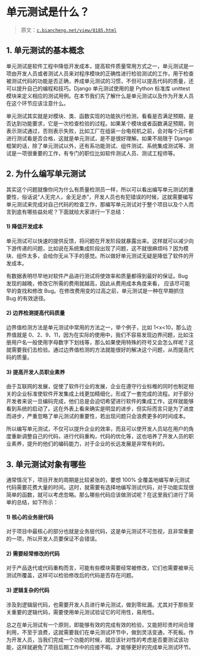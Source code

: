 # 单元测试是什么？

> 原文：[`c.biancheng.net/view/8185.html`](http://c.biancheng.net/view/8185.html)

## 1\. 单元测试的基本概念

单元测试是软件工程中降低开发成本，提高软件质量常用方式之一，单元测试是一项由开发人员或者测试人员来对程序模块的正确性进行检验测试的工作，用于检查被测试代码的功能是否正确，养成单元测试的习惯，不但可以提高代码的质量，还可以提升自己的编程和技巧。Django 单元测试使用的是 Python 标准库 unittest 模块来定义相应的测试用例。在本节我们先了解什么是单元测试以及作为开发人员在这个环节应该注意什么。

单元测试其实就是对模块、类、函数实现的功能执行检测，看看是否满足预期，是否达到功能要求，它是一次检查检验的过程。如果某个模块或者函数满足预期，则表示测试通过，否则表示失败，比如工厂在组装一台电视机之前，会对每个元件都进行测试看是否合格，这就是单元测试，是不是很好理解。如果不局限于 Django 框架的话，除了单元测试以外，还有系功能测试、组件测试、系统集成测试等、测试是一项很重要的工作，有专门的职位比如软件测试人员、测试工程师等。

## 2\. 为什么编写单元测试

其实这个问题就像你问为什么有质量检测员一样，所以可以看出编写单元测试的重要性，俗话说“人无完人，金无足赤”，开发人员也有犯错误的时候，这就需要编写单元测试来完成对自己代码的检查工作，那编写单元测试对于整个项目以及个人而言到底有哪些益处呢？下面就给大家进行一下总结：

#### 1) 降低开发成本

单元测试可以快速的提供反馈，将问题在开发阶段就暴露出来。这样就可以减少向下游传递的问题，比如说在系统集成阶段出现了问题，这不就很麻烦吗？因为模块、组件太多，会给你无从下手的感觉。所以做好单元测试无疑是降低了软件的开发成本。

有数据表明尽早地对软件产品进行测试将使效率和质量都得到最好的保证。Bug 发现的越晚，修改它所需的费用就越高，因此从费用成本角度来看， 应该尽可能早的查找和修改 Bug。在修改费用变的过高之前，单元测试是一种在早期抓住 Bug 的有效途径。

#### 2) 边界检测提高代码质量

边界值检测方法是单元测试中常用的方法之一，举个例子，比如 1<x<10，那么边界值就是 0、2、9、11，因为在实际的使用中，我们不容易发现边界问题，比如注册用户名一般使用字母数字下划线等，那么如果使用特殊的符号又会怎么样呢？这就需要我们去检验。通过边界值检测的方法就能很好的解决这个问题，从而提高代码的质量。

#### 3) 提高开发人员职业素养

由于互联网的发展，促使了软件行业的发展，企业在遵守行业标椎的同时也制定相关的企业标准使软件开发集成上线更加精细化，形成了一套完成的流程。对于部分开发者来说一旦编码完成，他们总是会迫切希望进行软件的集成工作，这样就能够看到系统的启动了。这在外表上看来确实是明显的进步，但实际而言只是为了进度而进步，严重忽略了单元测试的重要性，若出现问题只会浪费更多的时间成本。

所以编写单元测试，不仅可以提升企业的效率，而且可以使开发人员站在用户的角度重新调整自己的代码，进行代码重构，代码的优化等，这也培养了开发人员的职业素养，提升的他们的编码能力，对于企业的长远发展是非常有利的。

## 3\. 单元测试对象有哪些

通常情况下，项目开发的周期是比较紧张的，要想 100% 全覆盖地编写单元测试代码需要花费大量的时间。这时，就需要有选择地编写测试代码，对于功能实现很简单的函数，就可以考虑忽略。那么哪些代码应该做测试呢？在这里我们进行了简单的总结，如下所示：

#### 1) 核心的业务层代码

对于项目中最核心的部分也就是业务层代码，这是单元测试不可忽视，且非常重要的一项，所以开发人员要保证不会错误。

#### 2) 需要经常修改的代码

对于产品迭代或代码重构而言，可能有些模块需要经常被修改，它们也需要被单元测试所覆盖，这样可以检验修改后的代码是否存在问题。

#### 3) 逻辑复杂的代码

涉及到逻辑层代码，也需要开发人员进行单元测试，做到零纰漏。尤其对于那些至关重要的逻辑代码，需要使用单元测试验证它的可用性，易用性。

总之在单元测试有一个原则，即能够有效的完成有效的检验，又能把珍贵时间合理利用，不至于浪费，这就需要我们在单元测试环节中，做到灵活变通，不死板。作为开发人员，当我们完成一个功能的时候，就应该针对性的考虑是否要测试该功能，这样就避免了项目后期工作中的应接不暇。才能够更好的完成单元测试环节。